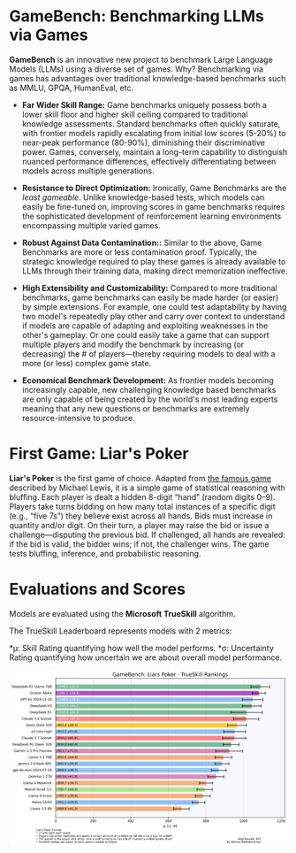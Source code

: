 # GameBench: Benchmarking LLMs via Games 

**GameBench** is an innovative new project to benchmark Large Language Models (LLMs) using a diverse set of games. Why? Benchmarking via games has advantages over traditional knowledge-based benchmarks such as MMLU, GPQA, HumanEval, etc.

* **Far Wider Skill Range:** Game benchmarks uniquely possess both a lower skill floor and higher skill ceiling compared to traditional knowledge assessments. Standard benchmarks often quickly saturate, with frontier models rapidly escalating from initial low scores (5-20%) to near-peak performance (80-90%), diminishing their discriminative power. Games, conversely, maintain a long-term capability to distinguish nuanced performance differences, effectively differentiating between models across multiple generations.

* **Resistance to Direct Optimization:** Ironically, Game Benchmarks are the _least gameable_. Unlike knowledge-based tests, which models can easily be fine-tuned on, improving scores in game benchmarks requires the sophisticated development of reinforcement learning environments encompassing multiple varied games.

* **Robust Against Data Contamination::** Similar to the above, Game Benchmarks are more or less contamination proof. Typically, the strategic knowledge required to play these games is already available to LLMs through their training data, making direct memorization ineffective.

* **High Extensibility and Customizability:** Compared to more traditional benchmarks, game benchmarks can easily be made harder (or easier) by simple extensions. For example, one could test adaptability by having two model's repeatedly play other and carry over context to understand if models are capable of adapting and exploiting weaknesses in the other's gameplay. Or one could easily take a game that can support multiple players and modify the benchmark by increasing (or decreasing) the # of players—thereby requiring models to deal with a more (or less) complex game state.

* **Economical Benchmark Development:** As frontier models becoming increasingly capable, new challenging knowledge based benchmarks are only capable of being created by the world's most leading experts meaning that any new questions or benchmarks are extremely resource-intensive to produce. 

# First Game: Liar's Poker

**Liar's Poker** is the first game of choice. Adapted from [the famous game](https://en.wikipedia.org/wiki/Liar%27s_poker) described by Michael Lewis, it is a simple game of statistical reasoning with bluffing. Each player is dealt a hidden 8-digit “hand” (random digits 0–9). Players take turns bidding on how many total instances of a specific digit (e.g., “five 7s”) they believe exist across all hands. Bids must increase in quantity and/or digit. On their turn, a player may raise the bid or issue a challenge—disputing the previous bid. If challenged, all hands are revealed: if the bid is valid, the bidder wins; if not, the challenger wins. The game tests bluffing, inference, and probabilistic reasoning. 

# Evaluations and Scores

Models are evaluated using the **Microsoft TrueSkill** algorithm.

The TrueSkill Leaderboard represents models with 2 metrics:

*μ: Skill Rating quantifying how well the model performs.
*σ: Uncertainty Rating quantifying how uncertain we are about overall model performance.

![Scores](model_rankings.png)

